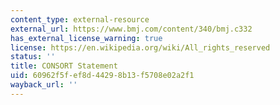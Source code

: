```yaml
---
content_type: external-resource
external_url: https://www.bmj.com/content/340/bmj.c332
has_external_license_warning: true
license: https://en.wikipedia.org/wiki/All_rights_reserved
status: ''
title: CONSORT Statement
uid: 60962f5f-ef8d-4429-8b13-f5708e02a2f1
wayback_url: ''
---
```

